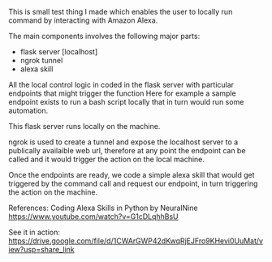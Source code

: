 This is small test thing I made which enables the user to locally run command by interacting with Amazon Alexa.

The main components involves the following major parts:
- flask server [localhost]
- ngrok tunnel
- alexa skill

All the local control logic in coded in the flask server with particular endpoints that might trigger the function
Here for example a sample endpoint exists to run a bash script locally that in turn would run some automation.

This flask server runs locally on the machine.

ngrok is used to create a tunnel and expose the localhost server to a publically availaible web url, therefore at any point the endpoint can be called and it would trigger the action on the local machine.

Once the endpoints are ready, we code a simple alexa skill that would get triggered by the command call and request our endpoint, in turn triggering the action on the machine.

References:
Coding Alexa Skills in Python by NeuralNine
https://www.youtube.com/watch?v=G1cDLqhhBsU

See it in action:
https://drive.google.com/file/d/1CWArGWP42dKwqRjEJFro9KHevi0UuMat/view?usp=share_link
